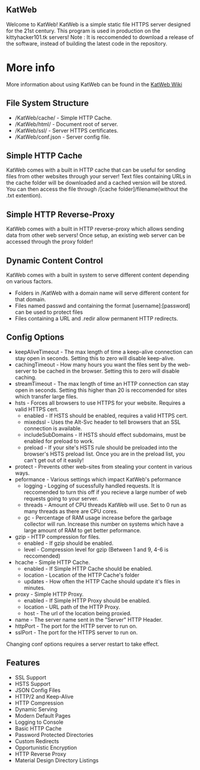 ## KatWeb
Welcome to KatWeb!
KatWeb is a simple static file HTTPS server designed for the 21st century.
This program is used in production on the kittyhacker101.tk servers!
Note : It is reccomended to download a release of the software, instead of building the latest code in the repository.

# More info
More information about using KatWeb can be found in the [KatWeb Wiki](https://github.com/kittyhacker101/KatWeb/wiki)

## File System Structure
- /KatWeb/cache/ - Simple HTTP Cache.
- /KatWeb/html/ - Document root of server.
- /KatWeb/ssl/ - Server HTTPS certificates.
- /KatWeb/conf.json - Server config file.

## Simple HTTP Cache
KatWeb comes with a built in HTTP cache that can be useful for sending files from other websites through your server!
Text files containing URLs in the cache folder will be downloaded and a cached version will be stored. You can then access the file through /[cache folder]/filename(without the .txt extention).

## Simple HTTP Reverse-Proxy
KatWeb comes with a built in HTTP reverse-proxy which allows sending data from other web servers! Once setup, an existing web server can be accessed through the proxy folder!

## Dynamic Content Control
KatWeb comes with a built in system to serve different content depending on various factors.
 - Folders in /KatWeb with a domain name will serve different content for that domain.
 - Files named passwd and containing the format [username]:[password] can be used to protect files
 - Files containing a URL and .redir allow permanent HTTP redirects.

## Config Options
- keepAliveTimeout - The max length of time a keep-alive connection can stay open in seconds. Setting this to zero will disable keep-alive.
- cachingTimeout - How many hours you want the files sent by the web-server to be cached in the browser. Setting this to zero will disable caching.
- streamTimeout - The max length of time an HTTP connection can stay open in seconds. Setting this higher than 20 is reccomended for sites which transfer large files.
- hsts - Forces all browsers to use HTTPS for your website. Requires a valid HTTPS cert.
  * enabled - If HSTS should be enabled, requires a valid HTTPS cert.
  * mixedssl - Uses the Alt-Svc header to tell browsers that an SSL connection is available.
  * includeSubDomains - If HSTS should effect subdomains, must be enabled for preload to work.
  * preload - If your site's HSTS rule should be preloaded into the browser's HSTS preload list. Once you are in the preload list, you can't get out of it easily!
- protect - Prevents other web-sites from stealing your content in various ways.
- peformance - Various settings which impact KatWeb's peformance
  * logging - Logging of sucessfully handled requests. It is reccomended to turn this off if you recieve a large number of web requests going to your server.
  * threads - Amount of CPU threads KatWeb will use. Set to 0 run as many threads as there are CPU cores.
  * gc - Percentage of RAM usage increase before the garbage collector will run. Increase this number on systems which have a large amount of RAM to get better peformance.
- gzip - HTTP compression for files.
  * enabled - If gzip should be enabled. 
  * level - Compression level for gzip (Between 1 and 9, 4-6 is reccomended)
- hcache - Simple HTTP Cache.
  * enabled - If Simple HTTP Cache should be enabled.
  * location - Location of the HTTP Cache's folder
  * updates - How often the HTTP Cache should update it's files in minutes.
- proxy - Simple HTTP Proxy.
  * enabled - If Simple HTTP Proxy should be enabled.
  * location - URL path of the HTTP Proxy. 
  * host - The url of the location being proxied.
- name - The server name sent in the "Server" HTTP Header.
- httpPort - The port for the HTTP server to run on.
- sslPort - The port for the HTTPS server to run on.

Changing conf options requires a server restart to take effect.

## Features
- SSL Support
- HSTS Support
- JSON Config Files
- HTTP/2 and Keep-Alive
- HTTP Compression
- Dynamic Serving
- Modern Default Pages
- Logging to Console
- Basic HTTP Cache
- Password Protected Directories
- Custom Redirects
- Opportunistic Encryption
- HTTP Reverse Proxy
- Material Design Directory Listings
